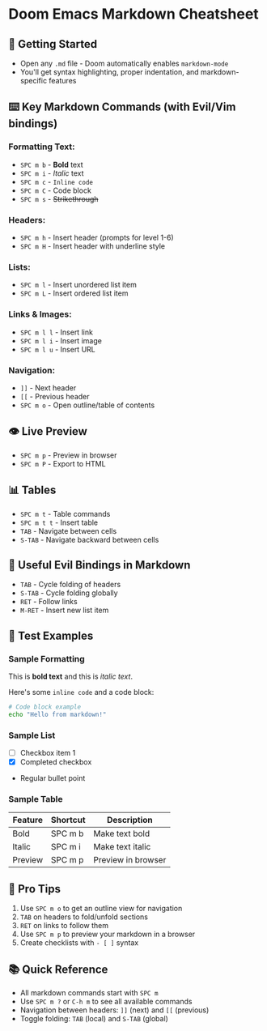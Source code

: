 # Doom Emacs Markdown Cheatsheet

## 📝 **Getting Started**
- Open any `.md` file - Doom automatically enables `markdown-mode`
- You'll get syntax highlighting, proper indentation, and markdown-specific features

## ⌨️ **Key Markdown Commands** (with Evil/Vim bindings)

### **Formatting Text:**
- `SPC m b` - **Bold** text
- `SPC m i` - *Italic* text  
- `SPC m c` - `Inline code`
- `SPC m C` - Code block
- `SPC m s` - ~~Strikethrough~~

### **Headers:**
- `SPC m h` - Insert header (prompts for level 1-6)
- `SPC m H` - Insert header with underline style

### **Lists:**
- `SPC m l` - Insert unordered list item
- `SPC m L` - Insert ordered list item

### **Links & Images:**
- `SPC m l l` - Insert link
- `SPC m l i` - Insert image
- `SPC m l u` - Insert URL

### **Navigation:**
- `]]` - Next header
- `[[` - Previous header
- `SPC m o` - Open outline/table of contents

## 👁️ **Live Preview**
- `SPC m p` - Preview in browser
- `SPC m P` - Export to HTML

## 📊 **Tables**
- `SPC m t` - Table commands
- `SPC m t t` - Insert table
- `TAB` - Navigate between cells
- `S-TAB` - Navigate backward between cells

## 🎯 **Useful Evil Bindings in Markdown**
- `TAB` - Cycle folding of headers
- `S-TAB` - Cycle folding globally
- `RET` - Follow links
- `M-RET` - Insert new list item

## 🧪 **Test Examples**

### Sample Formatting
This is **bold text** and this is *italic text*.

Here's some `inline code` and a code block:

```bash
# Code block example
echo "Hello from markdown!"
```

### Sample List
- [ ] Checkbox item 1
- [x] Completed checkbox
- Regular bullet point

### Sample Table
| Feature | Shortcut | Description |
|---------|----------|-------------|
| Bold    | SPC m b  | Make text bold |
| Italic  | SPC m i  | Make text italic |
| Preview | SPC m p  | Preview in browser |

## 🚀 **Pro Tips**
1. Use `SPC m o` to get an outline view for navigation
2. `TAB` on headers to fold/unfold sections
3. `RET` on links to follow them
4. Use `SPC m p` to preview your markdown in a browser
5. Create checklists with `- [ ]` syntax

## 📚 **Quick Reference**
- All markdown commands start with `SPC m`
- Use `SPC m ?` or `C-h m` to see all available commands
- Navigation between headers: `]]` (next) and `[[` (previous)
- Toggle folding: `TAB` (local) and `S-TAB` (global)

